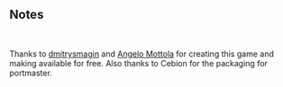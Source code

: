 ## Notes
<br/>

Thanks to [dmitrysmagin](https://github.com/dmitrysmagin/wetspot2) and [Angelo Mottola](https://geocities.restorativland.org/SiliconValley/Lakes/7303/) for creating this game and making available for free. Also thanks to Cebion for the packaging for portmaster.
<br/>

